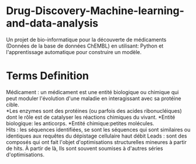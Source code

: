 # Drug-Discovery-Machine-learning-and-data-analysis
Un projet de bio-informatique pour la découverte de médicaments (Données de la base de données ChEMBL) en utilisant: Python et l'apprentissage automatique pour construire un modèle.

# Terms Definition
Médicament : un médicament est une entité biologique ou chimique qui peut moduler l'évolution d'une maladie en interagissant avec sa protéine cible.  
*Les enzymes sont des protéines (ou parfois des acides ribonucléiques) dont le rôle est de catalyser les réactions chimiques du vivant.
*Entité biologique: les anticorps.
*Entité chimique:petites molécules.   
Hits : les séquences identifiées, se sont les séquences qui sont similaires ou identiques aux requêtes du dépistage cellulaire haut débit
Leads : sont des composés qui ont fait l'objet d'optimisations structurelles mineures à partir de hits. À partir de là, Ils sont souvent soumises à d'autres séries d'optimisations.  
